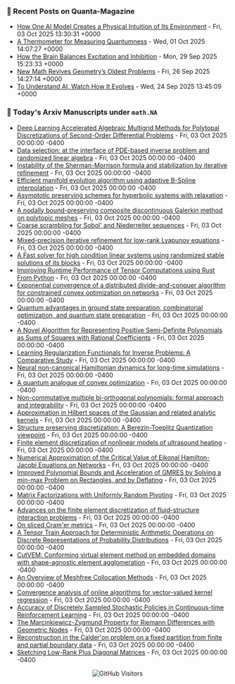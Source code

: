 ### 📝 Recent Posts on Quanta-Magazine
<!-- quanta starts -->
* <a href="https://www.quantamagazine.org/how-one-ai-model-creates-a-physical-intuition-of-its-environment-20251003/">How One AI Model Creates a Physical Intuition of Its Environment</a> - Fri, 03 Oct 2025 13:30:31 +0000
* <a href="https://www.quantamagazine.org/a-thermometer-for-measuring-quantumness-20251001/">A Thermometer for Measuring Quantumness</a> - Wed, 01 Oct 2025 14:07:27 +0000
* <a href="https://www.quantamagazine.org/how-the-brain-balances-excitation-and-inhibition-20250929/">How the Brain Balances Excitation and Inhibition</a> - Mon, 29 Sep 2025 15:23:33 +0000
* <a href="https://www.quantamagazine.org/new-math-revives-geometrys-oldest-problems-20250926/">New Math Revives Geometry’s Oldest Problems</a> - Fri, 26 Sep 2025 14:27:14 +0000
* <a href="https://www.quantamagazine.org/to-understand-ai-watch-how-it-evolves-20250924/">To Understand AI, Watch How It Evolves</a> - Wed, 24 Sep 2025 13:45:09 +0000
<!-- quanta ends -->


### 📝 Today's Arxiv Manuscripts under ``math.NA``
<!-- arxiv-math-na starts -->
* <a href="https://arxiv.org/abs/2510.01442">Deep Learning Accelerated Algebraic Multigrid Methods for Polytopal Discretizations of Second-Order Differential Problems</a> - Fri, 03 Oct 2025 00:00:00 -0400
* <a href="https://arxiv.org/abs/2510.01567">Data selection: at the interface of PDE-based inverse problem and randomized linear algebra</a> - Fri, 03 Oct 2025 00:00:00 -0400
* <a href="https://arxiv.org/abs/2510.01696">Instability of the Sherman-Morrison formula and stabilization by iterative refinement</a> - Fri, 03 Oct 2025 00:00:00 -0400
* <a href="https://arxiv.org/abs/2510.01790">Efficient manifold evolution algorithm using adaptive B-Spline interpolation</a> - Fri, 03 Oct 2025 00:00:00 -0400
* <a href="https://arxiv.org/abs/2510.01828">Asymptotic preserving schemes for hyperbolic systems with relaxation</a> - Fri, 03 Oct 2025 00:00:00 -0400
* <a href="https://arxiv.org/abs/2510.02094">A nodally bound-preserving composite discontinuous Galerkin method on polytopic meshes</a> - Fri, 03 Oct 2025 00:00:00 -0400
* <a href="https://arxiv.org/abs/2510.02111">Coarse scrambling for Sobol' and Niederreiter sequences</a> - Fri, 03 Oct 2025 00:00:00 -0400
* <a href="https://arxiv.org/abs/2510.02126">Mixed-precision iterative refinement for low-rank Lyapunov equations</a> - Fri, 03 Oct 2025 00:00:00 -0400
* <a href="https://arxiv.org/abs/2510.02156">A Fast solver for high condition linear systems using randomized stable solutions of its blocks</a> - Fri, 03 Oct 2025 00:00:00 -0400
* <a href="https://arxiv.org/abs/2510.01495">Improving Runtime Performance of Tensor Computations using Rust From Python</a> - Fri, 03 Oct 2025 00:00:00 -0400
* <a href="https://arxiv.org/abs/2510.01511">Exponential convergence of a distributed divide-and-conquer algorithm for constrained convex optimization on networks</a> - Fri, 03 Oct 2025 00:00:00 -0400
* <a href="https://arxiv.org/abs/2510.01563">Quantum advantages in ground state preparation, combinatorial optimization, and quantum state preparation</a> - Fri, 03 Oct 2025 00:00:00 -0400
* <a href="https://arxiv.org/abs/2510.01568">A Novel Algorithm for Representing Positive Semi-Definite Polynomials as Sums of Squares with Rational Coefficients</a> - Fri, 03 Oct 2025 00:00:00 -0400
* <a href="https://arxiv.org/abs/2510.01755">Learning Regularization Functionals for Inverse Problems: A Comparative Study</a> - Fri, 03 Oct 2025 00:00:00 -0400
* <a href="https://arxiv.org/abs/2510.01788">Neural non-canonical Hamiltonian dynamics for long-time simulations</a> - Fri, 03 Oct 2025 00:00:00 -0400
* <a href="https://arxiv.org/abs/2510.02151">A quantum analogue of convex optimization</a> - Fri, 03 Oct 2025 00:00:00 -0400
* <a href="https://arxiv.org/abs/2510.02207">Non-commutative multiple bi-orthogonal polynomials: formal approach and integrability</a> - Fri, 03 Oct 2025 00:00:00 -0400
* <a href="https://arxiv.org/abs/2209.12473">Approximation in Hilbert spaces of the Gaussian and related analytic kernels</a> - Fri, 03 Oct 2025 00:00:00 -0400
* <a href="https://arxiv.org/abs/2411.01085">Structure preserving discretization: A Berezin-Toeplitz Quantization viewpoint</a> - Fri, 03 Oct 2025 00:00:00 -0400
* <a href="https://arxiv.org/abs/2501.18307">Finite element discretization of nonlinear models of ultrasound heating</a> - Fri, 03 Oct 2025 00:00:00 -0400
* <a href="https://arxiv.org/abs/2502.20993">Numerical Approximation of the Critical Value of Eikonal Hamilton-Jacobi Equations on Networks</a> - Fri, 03 Oct 2025 00:00:00 -0400
* <a href="https://arxiv.org/abs/2504.05723">Improved Polynomial Bounds and Acceleration of GMRES by Solving a min-max Problem on Rectangles, and by Deflating</a> - Fri, 03 Oct 2025 00:00:00 -0400
* <a href="https://arxiv.org/abs/2505.02023">Matrix Factorizations with Uniformly Random Pivoting</a> - Fri, 03 Oct 2025 00:00:00 -0400
* <a href="https://arxiv.org/abs/2505.02594">Advances on the finite element discretization of fluid-structure interaction problems</a> - Fri, 03 Oct 2025 00:00:00 -0400
* <a href="https://arxiv.org/abs/2508.02678">On sliced Cram'er metrics</a> - Fri, 03 Oct 2025 00:00:00 -0400
* <a href="https://arxiv.org/abs/2508.06303">A Tensor Train Approach for Deterministic Arithmetic Operations on Discrete Representations of Probability Distributions</a> - Fri, 03 Oct 2025 00:00:00 -0400
* <a href="https://arxiv.org/abs/2508.10570">CutVEM: Conforming virtual element method on embedded domains with shape-agnostic element agglomeration</a> - Fri, 03 Oct 2025 00:00:00 -0400
* <a href="https://arxiv.org/abs/2509.20056">An Overview of Meshfree Collocation Methods</a> - Fri, 03 Oct 2025 00:00:00 -0400
* <a href="https://arxiv.org/abs/2309.07779">Convergence analysis of online algorithms for vector-valued kernel regression</a> - Fri, 03 Oct 2025 00:00:00 -0400
* <a href="https://arxiv.org/abs/2503.09981">Accuracy of Discretely Sampled Stochastic Policies in Continuous-time Reinforcement Learning</a> - Fri, 03 Oct 2025 00:00:00 -0400
* <a href="https://arxiv.org/abs/2507.11463">The Marcinkiewicz-Zygmund Property for Riemann Differences with Geometric Nodes</a> - Fri, 03 Oct 2025 00:00:00 -0400
* <a href="https://arxiv.org/abs/2507.19410">Reconstruction in the Calder'on problem on a fixed partition from finite and partial boundary data</a> - Fri, 03 Oct 2025 00:00:00 -0400
* <a href="https://arxiv.org/abs/2509.23587">Sketching Low-Rank Plus Diagonal Matrices</a> - Fri, 03 Oct 2025 00:00:00 -0400
<!-- arxiv-math-na ends -->

<div align="center">
  
![GitHub Visitors](https://api.visitorbadge.io/api/visitors?path=https%3A%2F%2Fgithub.com%2Flowrank&label=profile%20views&labelColor=%231e1e2e&countColor=%23cba6f7)



</div>
